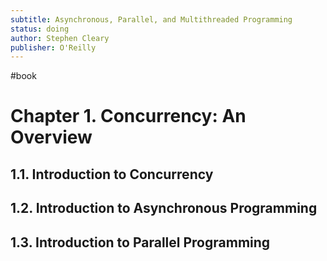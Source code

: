 ```yaml
---
subtitle: Asynchronous, Parallel, and Multithreaded Programming
status: doing
author: Stephen Cleary
publisher: O'Reilly
---
```

#book 
# Chapter 1. Concurrency: An Overview

## 1.1. Introduction to Concurrency

## 1.2. Introduction to Asynchronous Programming

## 1.3. Introduction to Parallel Programming

